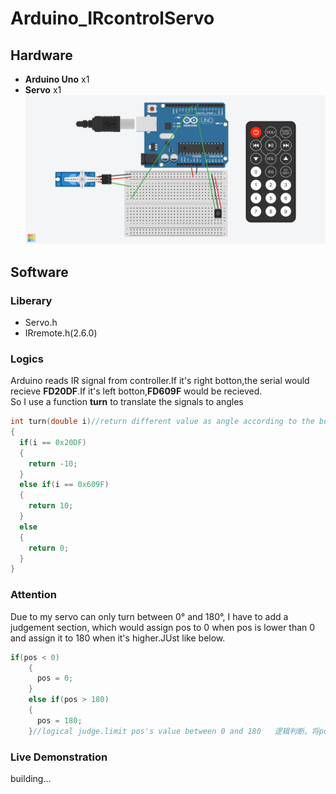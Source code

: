 # Arduino_IRcontrolServo  
## Hardware  
- **Arduino Uno** x1
- **Servo** x1
![wire](https://github.com/XG1666/Arduino_IRcontrolServo/blob/main/Material/IRcontrolServo.png)  
## Software  
### Liberary  
- Servo.h  
- IRremote.h(2.6.0)
### Logics  
Arduino reads IR signal from controller.If it's right botton,the serial would recieve **FD20DF**.If it's left botton,**FD609F** would be recieved.  
So I use a function **turn** to translate the signals to angles  
``` C++
int turn(double i)//return different value as angle according to the button   根据按键反馈不同值作为旋转角度  
{  
  if(i == 0x20DF)  
  {  
    return -10;  
  }  
  else if(i == 0x609F)  
  {  
    return 10;  
  }  
  else  
  {  
    return 0;  
  }  
}
```  
### Attention  
Due to my servo can only turn between 0° and 180°, I have to add a judgement section, which would assign pos to 0 when pos is lower than 0 and assign it to 180 when it's higher.JUst like below.  
``` C++
if(pos < 0)
    {
      pos = 0;
    }
    else if(pos > 180)
    {
      pos = 180;
    }//logical judge.limit pos's value between 0 and 180   逻辑判断。将pos的值限定在0到180
```
### Live Demonstration  
building...
